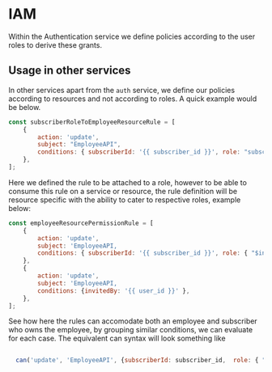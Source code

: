 # IAM

Within the Authentication service we define policies according to the user roles to derive these grants.


## Usage in other services
In other services apart from the `auth` service, we define our policies according to resources
and not according to roles. A quick example would be below. 


```js
const subscriberRoleToEmployeeResourceRule = [
    {
        action: 'update',
        subject: "EmployeeAPI",
        conditions: { subscriberId: '{{ subscriber_id }}', role: "subscriber, invitedBy: '{{ user_id }}' },
    },
];

```
Here we defined the rule to be attached to a role, however to be able to consume this rule on a service or resource, the rule definition will be resource specific with the ability to cater to respective roles, example below:


```js
const employeeResourcePermissionRule = [
    {
        action: 'update',
        subject: 'EmployeeAPI,
        conditions: { subscriberId: '{{ subscriber_id }}', role: { "$in": ['subscriber', 'employee'] }},
    },
    {
        action: 'update',
        subject: 'EmployeeAPI,
        conditions: {invitedBy: '{{ user_id }}' },
    },
];

```

See how here the rules can accomodate both an employee and subscriber who owns the employee, by grouping similar conditions, we can evaluate for each case. The equivalent can syntax will look something like 


```js

  can('update', 'EmployeeAPI', {subscriberId: subscriber_id,  role: { "$in": ['subscriber', 'employee'] } });

```